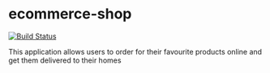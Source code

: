 # ecommerce-shop

[![Build Status](https://travis-ci.com/sendistephen/ecommerce-shop-api.svg?branch=develop)](https://travis-ci.com/sendistephen/ecommerce-shop-api)

This application allows users to order for their favourite products online and get them delivered to their homes
